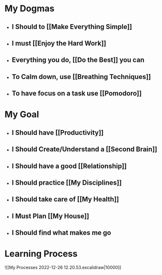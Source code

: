 
# My Dogmas
- ## I Should to [[Make Everything Simple]]
- ## I must [[Enjoy the Hard Work]]
- ## Everything you do, [[Do the Best]] you can
- ## To Calm down, use [[Breathing Techniques]]
- ## To have focus on a task use [[Pomodoro]]




# My Goal

- ## I Should have [[Productivity]]
- ## I Should Create/Understand a [[Second Brain]]
- ## I Should have a good [[Relationship]]
- ## I Should practice [[My Disciplines]]
- ## I Should take care of [[My Health]]
- ## I Must Plan [[My House]]
- ## I Should find what makes me go
# Learning Process

![[My Processes 2022-12-26 12.20.53.excalidraw|10000]]